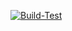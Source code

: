 [![Build-Test](https://github.com/NikSativa/NI18n/actions/workflows/Build_Test.yml/badge.svg)](https://github.com/NikSativa/NI18n/actions/workflows/Build_Test.yml)
